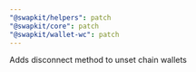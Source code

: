 ```yaml
---
"@swapkit/helpers": patch
"@swapkit/core": patch
"@swapkit/wallet-wc": patch
---
```


Adds disconnect method to unset chain wallets
